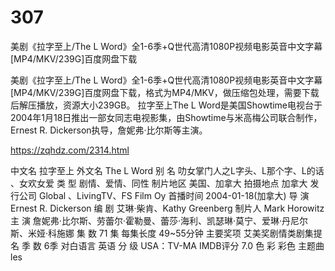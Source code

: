 # 307
美剧《拉字至上/The L Word》全1-6季+Q世代高清1080P视频电影英音中文字幕[MP4/MKV/239G]百度网盘下载



美剧《拉字至上/The L Word》全1-6季+Q世代高清1080P视频电影英音中文字幕[MP4/MKV/239G]百度网盘下载，格式为MP4/MKV，做压缩包处理，需要下载后解压播放，资源大小239GB。
拉字至上The L Word是美国Showtime电视台于2004年1月18日推出一部女同志电视影集，由Showtime与米高梅公司联合制作，Ernest R. Dickerson执导，詹妮弗·比尔斯等主演。

https://zqhdz.com/2314.html

中文名
拉字至上
外文名
The L Word
别    名
叻女掌门人之L字头、L那个字、L的话 、女欢女爱
类    型
剧情、爱情、同性
制片地区
美国、加拿大
拍摄地点
加拿大
发行公司
Global 、LivingTV、FS Film Oy
首播时间
2004-01-18(加拿大)
导    演
Ernest R. Dickerson
编    剧
艾琳·柴肯、Kathy Greenberg
制片人
Mark Horowitz
主    演
詹妮弗·比尔斯、劳蕾尔·霍勒曼、蕾莎·海利、凯瑟琳·莫宁、爱琳·丹尼尔斯、米娅·科施娜
集    数
71 集
每集长度
49~55分钟
主要奖项
艾美奖剧情类剧集提名
季    数
6季
对白语言
英语
分    级
USA：TV-MA
IMDB评分
7.0
色    彩
彩色
主题曲
les
